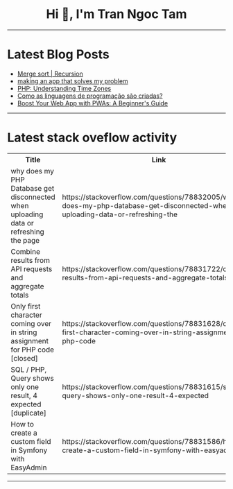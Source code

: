 <h1 align="center">Hi 👋, I'm Tran Ngoc Tam</h1>

---

# Latest Blog Posts 
<!-- BLOG-POST-LIST:START -->
- [Merge sort | Recursion](https://dev.to/vampirepapi/merge-sort-recursion-241e)
- [making an app that solves my problem](https://dev.to/yung_coder_dom/making-an-app-that-solves-my-problem-27pk)
- [PHP: Understanding Time Zones](https://dev.to/spo0q/php-understanding-time-zones-3b29)
- [Como as linguagens de programação são criadas?](https://dev.to/marcusxavierr/como-as-linguagens-de-programacao-sao-criadas-5ggd)
- [Boost Your Web App with PWAs: A Beginner&#39;s Guide](https://dev.to/iamfaham/boost-your-web-app-with-pwas-a-beginners-guide-5b96)
<!-- BLOG-POST-LIST:END -->

---

# Latest stack oveflow activity
<table>
  <tr><th>Title</th><th>Link</th></tr>
  <!-- STACKOVERFLOW:START --><tr><td>why does my PHP Database get disconnected when uploading data or refreshing the page</td><td>https://stackoverflow.com/questions/78832005/why-does-my-php-database-get-disconnected-when-uploading-data-or-refreshing-the</td></tr><tr><td>Combine results from API requests and aggregate totals</td><td>https://stackoverflow.com/questions/78831722/combine-results-from-api-requests-and-aggregate-totals</td></tr><tr><td>Only first character coming over in string assignment for PHP code [closed]</td><td>https://stackoverflow.com/questions/78831628/only-first-character-coming-over-in-string-assignment-for-php-code</td></tr><tr><td>SQL / PHP, Query shows only one result, 4 expected [duplicate]</td><td>https://stackoverflow.com/questions/78831615/sql-php-query-shows-only-one-result-4-expected</td></tr><tr><td>How to create a custom field in Symfony with EasyAdmin</td><td>https://stackoverflow.com/questions/78831586/how-to-create-a-custom-field-in-symfony-with-easyadmin</td></tr><!-- STACKOVERFLOW:END -->
</table>

---


